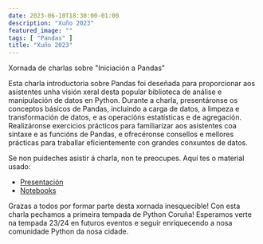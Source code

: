 ```yaml
---
date: 2023-06-10T18:30:00-01:00
description: "Xuño 2023"
featured_image: ""
tags: [ "Pandas" ]
title: "Xuño 2023"
---
```


Xornada de charlas sobre "Iniciación a Pandas"

Esta charla introductoria sobre Pandas foi deseñada para proporcionar aos asistentes unha visión xeral desta popular
biblioteca de análise e manipulación de datos en Python. Durante a charla, presentáronse os conceptos básicos de Pandas,
incluíndo a carga de datos, a limpeza e transformación de datos, e as operacións estatísticas e de agregación.
Realizáronse exercicios prácticos para familiarizar aos asistentes coa sintaxe e as funcións de Pandas, e ofrecéronse
consellos e mellores prácticas para traballar eficientemente con grandes conxuntos de datos.

Se non puideches asistir á charla, non te preocupes. Aquí tes o material usado:

- [Presentación](/resources/2023/06/introduccion_a_Pandas.pdf)
- [Notebooks](https://github.com/arivasloureiro/introduction-to-pandas/tree/main/home/work)

Grazas a todos por formar parte desta xornada inesquecible! Con esta charla pechamos a primeira tempada de Python
Coruña! Esperamos verte na tempada 23/24 en futuros eventos e seguir enriquecendo a nosa comunidade Python da nosa
cidade.
